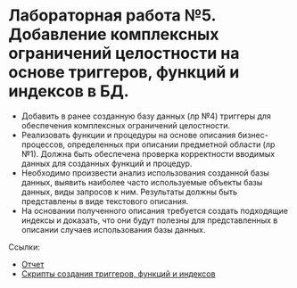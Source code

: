 # Лабораторная работа №5. Добавление комплексных ограничений целостности на основе триггеров, функций и индексов в БД.

* Добавить в ранее созданную базу данных (лр №4) триггеры для обеспечения комплексных ограничений целостности.
* Реализовать функции и процедуры на основе описания бизнес-процессов, определенных при описании предметной области (лр №1). Должна быть обеспечена проверка корректности вводимых данных для созданных функций и процедур.
* Необходимо произвести анализ использования созданной базы данных, выявить наиболее часто используемые объекты базы данных, виды запросов к ним. Результаты должны быть представлены в виде текстового описания.
* На основании полученного описания требуется создать подходящие индексы и доказать, что они будут полезны для представленных в описании случаев использования базы данных.

Ссылки:
* [Отчет](./DB_lab5.pdf)
* [Скрипты создания триггеров, функций и индексов](./scripts)
